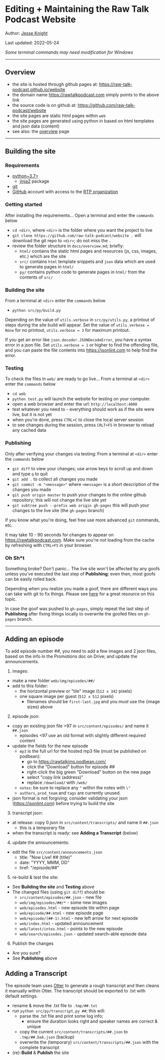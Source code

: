 # Editing + Maintaining the Raw Talk Podcast Website

Author: [Jesse Knight](mailto:jesse.x.knight@protonmail.com)

Last updated: 2022-05-24

*Some terminal commands may need modification for Windows*

----------------------------------------------------------------------------------------------------
## Overview
- the site is hosted through github pages at: https://raw-talk-podcast.github.io/website
- the domain name https://rawtalkpodcast.com simply points to the above link
- the source code is on github at: https://github.com/raw-talk-podcast/website
- the site pages are static html pages within `web`
- the site pages are generated using python in based on html templates and json data (content)
- see also: the [overview](https://github.com/raw-talk-podcast/website/blob/master/docs/overview.md) page
----------------------------------------------------------------------------------------------------
## Building the site

### Requirements
- [python~3.7+](https://www.python.org/downloads/)
  - [jinja2](https://pypi.org/project/Jinja2/) package
- [git](https://git-scm.com/book/en/v2/Getting-Started-Installing-Git)
- [GitHub](https://github.com/join) account with access to the [RTP organization](https://github.com/raw-talk-podcast)

### Getting started
After installing the requirements...
Open a terminal and enter the `commands` below
- `cd <dir>`, where `<dir>` is the folder where you want the project to live
- `git clone https://github.com/raw-talk-podcast/website .` will download the git repo to `<dir>`; do not miss the `.`
- review the folder structure in `docs/overview.md`; briefly:
  - `html/` contains the static html pages and resources (js, css, images, etc.) which are the site
  - `src/` contains `html` template snippets and `json` data which are used to generate pages in `html/`
  - `py/` contains python code to generate pages in `html/` from the contents of `src/`

### Building the site
From a terminal at `<dir>` enter the `commands` below
- `python src/py/build.py`

Depending on the value of `utils.verbose` in `src/py/utils.py`, a printout of steps during the site build will appear.
Set the value of `utils.verbose = None` for no printout, `utils.verbose = 3` for maximum printout.

If you get an error like `json.decoder.JSONDecodeError`, you have a syntax error in a json file. Set `utils.verbose = 1` or higher to find the offending file, and you can paste the file contents into https://jsonlint.com to help find the error.

### Testing
To check the files in `web/` are ready to go live...
From a terminal at `<dir>` enter the `commands` below
- `cd web`
- `python test.py` will launch the website for testing on your computer.
- open a web browser and enter the url: `http://localhost:4000`
- test whatever you need to - everything should work as if the site were live, but it is not yet
- when you're done, press `CTRL+C` to close the local server session
- to see changes during the session, press `CRLT+F5` in browser to reload any cached data

### Publishing
Only after verifying your changes via testing:
From a terminal at `<dir>` enter the `commands` below
- `git diff` to view your changes; use arrow keys to scroll up and down and type `q` to quit
- `git add .` to collect all changes you made
- `git commit -m "<message>"` where `<message>` is a short description of the changes you made
- `git push origin master` to push your changes to the online github repository; this will not change the live site yet
- `git subtree push --prefix web origin gh-pages` this will push your changes to the live site (the `gh-pages` branch)

If you know what you're doing, feel free use more advanced `git` commands, etc.

It may take 10 - 90 seconds for changes to appear on https://rawtalkpodcast.com.
Make sure you're not loading from the cache by refreshing with  `CTRL+F5` in your browser.

### Oh Sh*t

Something broke? Don't panic...
The live site won't be affected by any goofs
unless you've executed the last step of **Publishing**;
even then, most goofs can be easily rolled back.

Depending when you realize you made a goof,
there are different ways you can take with git to fix things.
Please see [here](https://git.seveas.net/undoing-all-kinds-of-mistakes.html)
for a great resource on this topic.

In case the goof was pushed to `gh-pages`,
simply repeat the last step of **Publishing** after fixing things locally
to overwrite the goofed files on `gh-pages` branch.

----------------------------------------------------------------------------------------------------
## Adding an episode
To add episode number ##, you need to add a few images and 2 json files,
based on the info in the Promotions doc on Drive;
and update the announcements.
1. images: 
  - make a new folder `web/img/episodes/##/`
  - add to this folder:
    - the horizontal preview or "tile" image (`512 x 342` pixels)
    - one square image per guest (`512 x 512` pixels)
      - filenames should be `first-last.jpg` and you *must* use the (image sizes) above
2. episode json:
  - copy an existing json file >97 in `src/content/episodes/` and name it `##.json`
    - episodes <97 use an old format with slightly different required content
  - update the fields for the new episode
    - `mp3` is the full url for the hosted mp3 file (must be published on podbean):
      - go to https://rawtalkims.podbean.com/
      - click the "Download" button for episode ##
      - right-click the big green "Download" button on the new page
      - select "copy link (address)"
      - replace `/download/` with `/web/`
    - `notes`: be sure to replace any `"` within the notes with `\"`
    - `authors`, `prod_team` and `tags` are currently unused.
  - json format is not forgiving; consider validating your json (https://jsonlint.com) before trying to build the site
3. transcript json:
  - at release: copy 0.json in `src/content/transcripts/` and name it `##.json`
    - this is a temporary file
  - when the transcript is ready: see **Adding a Transcript** (below)
4. update the announcements:
  - edit the file `src/content/announcements.json`
    - title: "Now Live! ## (title)"
    - date: "YYYY, MMM, DD"
    - href: "/episode/##"
5. re-build & test the site:
  - See **Building the site** and **Testing** above
  - The changed files (using `git diff`) should be:
    - `src/content/episodes/##.json` - new file
    - `web/img/episodes/##/*` - some new images
    - `web/episodes.html` - new episode tile within page
    - `web/episode/##.html` - new episode page
    - `web/episode/(##-1).html` - new left arrow for next episode
    - `web/index.html` - updated announcement
    - `web/latest/intex.html` - points to the new episode
    - `web/search/episodes.json` - updated search-able episode data
6. Publish the changes
  - Are you sure?
  - See **Publishing** above

## Adding a Transcript

The episode team uses [Otter](https://otter.ai) to generate a rough transcript
and then cleans it manually within Otter.
The transcript should be exported to .txt with default settings.

- rename & move the .txt file to `.tmp/##.txt`
- run `python src/py/transcript.py ##`; this will:
  - parse the .txt file and print some log info;
    - ensure the duration looks right and speaker names are correct & unique
  - copy the current `src/content/transcripts/##.json` to `.tmp/##.bak.json` (backup)
  - overwrite the (temporary) `src/content/transcripts/##.json` with the complete transcript
- (re)-**Build** & **Publish** the site
